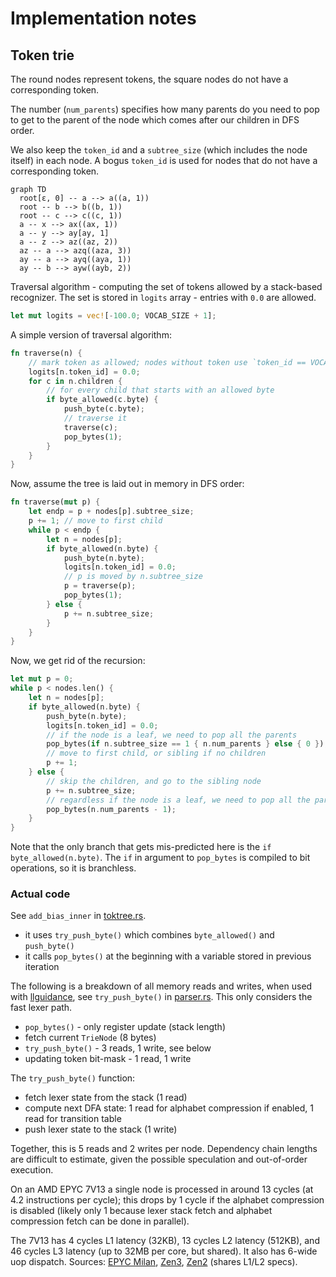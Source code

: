 # Implementation notes

## Token trie

The round nodes represent tokens, the square nodes do not have a corresponding token.

The number (`num_parents`) specifies how many parents do you need to pop to get to the parent of the node which comes after our children in DFS order.

We also keep the `token_id` and a `subtree_size` (which includes the node itself) in each node.
A bogus `token_id` is used for nodes that do not have a corresponding token.

```mermaid
graph TD
  root[ε, 0] -- a --> a((a, 1))
  root -- b --> b((b, 1))
  root -- c --> c((c, 1))
  a -- x --> ax((ax, 1))
  a -- y --> ay[ay, 1]
  a -- z --> az((az, 2))
  az -- a --> azq((aza, 3))
  ay -- a --> ayq((aya, 1))
  ay -- b --> ayw((ayb, 2))
```

Traversal algorithm - computing the set of tokens allowed by a stack-based recognizer.
The set is stored in `logits` array - entries with `0.0` are allowed.

```rust
let mut logits = vec![-100.0; VOCAB_SIZE + 1];
```

A simple version of traversal algorithm:

```rust
fn traverse(n) {
    // mark token as allowed; nodes without token use `token_id == VOCAB_SIZE`
    logits[n.token_id] = 0.0;
    for c in n.children {
        // for every child that starts with an allowed byte
        if byte_allowed(c.byte) {
            push_byte(c.byte);
            // traverse it
            traverse(c);
            pop_bytes(1);
        }
    }
}
```

Now, assume the tree is laid out in memory in DFS order:

```rust
fn traverse(mut p) {
    let endp = p + nodes[p].subtree_size;
    p += 1; // move to first child
    while p < endp {
        let n = nodes[p];
        if byte_allowed(n.byte) {
            push_byte(n.byte);
            logits[n.token_id] = 0.0;
            // p is moved by n.subtree_size
            p = traverse(p);
            pop_bytes(1);
        } else {
            p += n.subtree_size;
        }
    }
}
```

Now, we get rid of the recursion:

```rust
let mut p = 0;
while p < nodes.len() {
    let n = nodes[p];
    if byte_allowed(n.byte) {
        push_byte(n.byte);
        logits[n.token_id] = 0.0;
        // if the node is a leaf, we need to pop all the parents
        pop_bytes(if n.subtree_size == 1 { n.num_parents } else { 0 });
        // move to first child, or sibling if no children
        p += 1;
    } else {
        // skip the children, and go to the sibling node
        p += n.subtree_size;
        // regardless if the node is a leaf, we need to pop all the parents
        pop_bytes(n.num_parents - 1);
    }
}
```

Note that the only branch that gets mis-predicted here is the `if byte_allowed(n.byte)`.
The `if` in argument to `pop_bytes` is compiled to bit operations, so it is branchless.

### Actual code

See `add_bias_inner` in [toktree.rs](./core/src/toktree.rs).

- it uses `try_push_byte()` which combines `byte_allowed()` and `push_byte()`
- it calls `pop_bytes()` at the beginning with a variable stored in previous iteration

The following is a breakdown of all memory reads and writes,
when used with [llguidance](https://github.com/microsoft/llguidance),
see `try_push_byte()` in [parser.rs](https://github.com/microsoft/llguidance/blob/main/parser/src/earley/parser.rs#L1638).
This only considers the fast lexer path.

- `pop_bytes()` - only register update (stack length)
- fetch current `TrieNode` (8 bytes)
- `try_push_byte()` - 3 reads, 1 write, see below
- updating token bit-mask - 1 read, 1 write

The `try_push_byte()` function:

- fetch lexer state from the stack (1 read)
- compute next DFA state: 1 read for alphabet compression if enabled, 1 read for transition table
- push lexer state to the stack (1 write)

Together, this is 5 reads and 2 writes per node.
Dependency chain lengths are difficult to estimate, given the possible
speculation and out-of-order execution.

On an AMD EPYC 7V13 a single node is processed in around 13 cycles
(at 4.2 instructions per cycle);
this drops by 1 cycle if the alphabet compression is disabled
(likely only 1 because lexer stack fetch and alphabet compression fetch can be done in parallel).

The 7V13 has 4 cycles L1 latency (32KB), 13 cycles L2 latency (512KB),
and 46 cycles L3 latency (up to 32MB per core, but shared).
It also has 6-wide uop dispatch.
Sources:
[EPYC Milan](https://www.anandtech.com/show/16529/amd-epyc-milan-review/4),
[Zen3](https://www.anandtech.com/show/16214/amd-zen-3-ryzen-deep-dive-review-5950x-5900x-5800x-and-5700x-tested/4),
[Zen2](https://www.anandtech.com/show/14694/amd-rome-epyc-2nd-gen/7) (shares L1/L2 specs).
